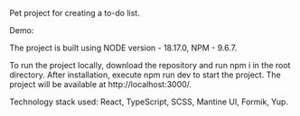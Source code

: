Pet project for creating a to-do list.

Demo:

The project is built using NODE version - 18.17.0, NPM - 9.6.7.

To run the project locally, download the repository and run npm i in the root directory. After installation, execute npm run dev to start the project. The project will be available at http://localhost:3000/.

Technology stack used: React, TypeScript, SCSS, Mantine UI, Formik, Yup.
